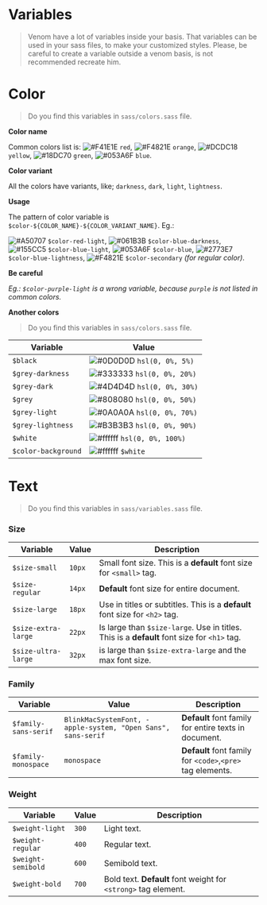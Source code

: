 # Variables

> Venom have a lot of variables inside your basis. That variables can be used in your sass files, to make your customized styles.
> Please, be careful to create a variable outside a venom basis, is not recommended recreate him.

# Color

> Do you find this variables in `sass/colors.sass` file.

**Color name**

Common colors list is: ![#F41E1E](https://placehold.it/15/F41E1E/000000?text=+) `red`, ![#F4821E](https://placehold.it/15/F4821E/000000?text=+) `orange`, ![#DCDC18](https://placehold.it/15/DCDC18/000000?text=+) `yellow`, ![#18DC70](https://placehold.it/15/18DC70/000000?text=+) `green`, ![#053A6F](https://placehold.it/15/053A6F/000000?text=+) `blue`.

**Color variant**

All the colors have variants, like; `darkness`, `dark`, `light`, `lightness`.

**Usage**

The pattern of color variable is `$color-${COLOR_NAME}-${COLOR_VARIANT_NAME}`. Eg.:

![#A50707](https://placehold.it/15/A50707/000000?text=+) `$color-red-light`,
![#061B3B](https://placehold.it/15/061B3B/000000?text=+) `$color-blue-darkness`,
![#155CC5](https://placehold.it/15/155CC5/000000?text=+) `$color-blue-light`,
![#053A6F](https://placehold.it/15/053A6F/000000?text=+) `$color-blue`,
![#2773E7](https://placehold.it/15/2773E7/000000?text=+) `$color-blue-lightness`,
![#F4821E](https://placehold.it/15/F4821E/000000?text=+) `$color-secondary` _(for regular color)_.

**Be careful**

_Eg.: `$color-purple-light` is a wrong variable, because `purple` is not listed in common colors._

**Another colors**

> Do you find this variables in `sass/colors.sass` file.

| Variable            | Value                                                                       |
| ------------------- | --------------------------------------------------------------------------- |
| `$black`            | ![#0D0D0D](https://placehold.it/15/0D0D0D/000000?text=+) `hsl(0, 0%, 5%)`   |
| `$grey-darkness`    | ![#333333](https://placehold.it/15/333333/000000?text=+) `hsl(0, 0%, 20%)`  |
| `$grey-dark`        | ![#4D4D4D](https://placehold.it/15/4D4D4D/000000?text=+) `hsl(0, 0%, 30%)`  |
| `$grey`             | ![#808080](https://placehold.it/15/808080/000000?text=+) `hsl(0, 0%, 50%)`  |
| `$grey-light`       | ![#0A0A0A](https://placehold.it/15/0A0A0A/000000?text=+) `hsl(0, 0%, 70%)`  |
| `$grey-lightness`   | ![#B3B3B3](https://placehold.it/15/B3B3B3/000000?text=+) `hsl(0, 0%, 90%)`  |
| `$white`            | ![#ffffff](https://placehold.it/15/ffffff/000000?text=+) `hsl(0, 0%, 100%)` |
| `$color-background` | ![#ffffff](https://placehold.it/15/ffffff/000000?text=+) `$white`           |

# Text

> Do you find this variables in `sass/variables.sass` file.

### Size

| Variable            | Value  | Description                                                                                 |
| ------------------- | ------ | ------------------------------------------------------------------------------------------- |
| `$size-small`       | `10px` | Small font size. This is a **default** font size for `<small>` tag.                         |
| `$size-regular`     | `14px` | **Default** font size for entire document.                                                  |
| `$size-large`       | `18px` | Use in titles or subtitles. This is a **default** font size for `<h2>` tag.                 |
| `$size-extra-large` | `22px` | Is large than `$size-large`. Use in titles. This is a **default** font size for `<h1>` tag. |
| `$size-ultra-large` | `32px` | is large than `$size-extra-large` and the max font size.                                    |

### Family

| Variable             | Value                                                        | Description                                                |
| -------------------- | ------------------------------------------------------------ | ---------------------------------------------------------- |
| `$family-sans-serif` | `BlinkMacSystemFont, -apple-system, "Open Sans", sans-serif` | **Default** font family for entire texts in document.      |
| `$family-monospace`  | `monospace`                                                  | **Default** font family for `<code>`,`<pre>` tag elements. |

### Weight

| Variable           | Value | Description                                                    |
| ------------------ | ----- | -------------------------------------------------------------- |
| `$weight-light`    | `300` | Light text.                                                    |
| `$weight-regular`  | `400` | Regular text.                                                  |
| `$weight-semibold` | `600` | Semibold text.                                                 |
| `$weight-bold`     | `700` | Bold text. **Default** font weight for `<strong>` tag element. |
